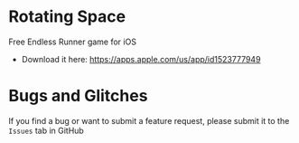 # Rotating Space
Free Endless Runner game for iOS
 - Download it here: https://apps.apple.com/us/app/id1523777949

# Bugs and Glitches
If you find a bug or want to submit a feature request, please submit it to the `Issues` tab in GitHub
